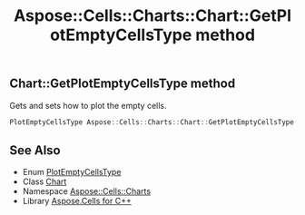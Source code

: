 ﻿---
title: Aspose::Cells::Charts::Chart::GetPlotEmptyCellsType method
linktitle: GetPlotEmptyCellsType
second_title: Aspose.Cells for C++ API Reference
description: 'Aspose::Cells::Charts::Chart::GetPlotEmptyCellsType method. Gets and sets how to plot the empty cells in C++.'
type: docs
weight: 1800
url: /cpp/aspose.cells.charts/chart/getplotemptycellstype/
---
## Chart::GetPlotEmptyCellsType method


Gets and sets how to plot the empty cells.

```cpp
PlotEmptyCellsType Aspose::Cells::Charts::Chart::GetPlotEmptyCellsType()
```

## See Also

* Enum [PlotEmptyCellsType](../../plotemptycellstype/)
* Class [Chart](../)
* Namespace [Aspose::Cells::Charts](../../)
* Library [Aspose.Cells for C++](../../../)
